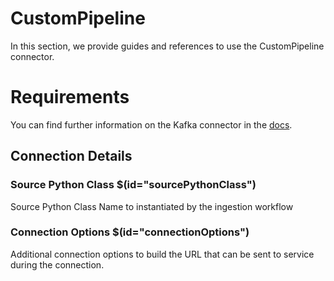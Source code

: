 # CustomPipeline

In this section, we provide guides and references to use the CustomPipeline connector.

# Requirements
<!-- to be updated -->
You can find further information on the Kafka connector in the [docs](https://docs.open-metadata.org/connectors/pipeline/custompipeline).

## Connection Details

### Source Python Class $(id="sourcePythonClass")

Source Python Class Name to instantiated by the ingestion workflow
<!-- sourcePythonClass to be updated -->

### Connection Options $(id="connectionOptions")

Additional connection options to build the URL that can be sent to service during the connection.
<!-- connectionOptions to be updated -->

